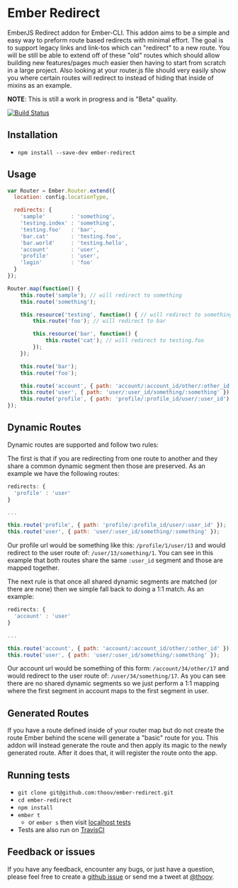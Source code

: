 # Ember Redirect

EmberJS Redirect addon for Ember-CLI. This addon aims to be a simple and easy way to preform route based redirects with minimal effort. The goal is to support legacy links and link-tos which can "redirect" to a new route. You will be still be able to extend off of these "old" routes which should allow building new features/pages much easier then having to start from scratch in a large project. Also looking at your router.js file should very easily show you where certain routes will redirect to instead of hiding that inside of mixins as an example.

**NOTE**: This is still a work in progress and is "Beta" quality.

[![Build Status](https://travis-ci.org/thoov/ember-redirect.svg?branch=master)](https://travis-ci.org/thoov/ember-redirect)

## Installation ##

* `npm install --save-dev ember-redirect`

## Usage ##

```js
var Router = Ember.Router.extend({
  location: config.locationType,

  redirects: {
    'sample'        : 'something',
    'testing.index' : 'something',
    'testing.foo'   : 'bar',
    'bar.cat'       : 'testing.foo',
    'bar.world'     : 'testing.hello',
    'account'       : 'user',
    'profile'       : 'user',
    'login'         : 'foo'
  }
});

Router.map(function() {
    this.route('sample'); // will redirect to something
    this.route('something');

    this.resource('testing', function() { // will redirect to something
        this.route('foo'); // will redirect to bar

        this.resource('bar', function() {
            this.route('cat'); // will redirect to testing.foo
        });
    });

    this.route('bar');
    this.route('foo');

    this.route('account', { path: 'account/:account_id/other/:other_id'); // will redirect to user
    this.route('user', { path: 'user/:user_id/something/:something' });
    this.route('profile', { path: 'profile/:profile_id/user/:user_id'); // will redirect to user
});
```

## Dynamic Routes ##

Dynamic routes are supported and follow two rules:

The first is that if you are redirecting from one route to another and they share a common
dynamic segment then those are preserved. As an example we have the following routes:

```js
redirects: {
  'profile' : 'user'
}

...

this.route('profile', { path: 'profile/:profile_id/user/:user_id' });
this.route('user', { path: 'user/:user_id/something/:something' });
```

Our profile url would be something like this: `/profile/1/user/13` and would redirect to
the user route of: `/user/13/something/1`. You can see in this example that both routes
share the same `:user_id` segment and those are mapped together.

The next rule is that once all shared dynamic segments are matched (or there are none) then
we simple fall back to doing a 1:1 match. As an example:

```js
redirects: {
  'account' : 'user'
}

...

this.route('account', { path: 'account/:account_id/other/:other_id' });
this.route('user', { path: 'user/:user_id/something/:something' });
```

Our account url would be something of this form: `/account/34/other/17` and would
redirect to the user route of: `/user/34/something/17`. As you can see there are no
shared dynamic segments so we just perform a 1:1 mapping where the first segment in account
maps to the first segment in user.

## Generated Routes ##

If you have a route defined inside of your router map but do not create the route Ember behind the scene will generate a "basic" route
for you. This addon will instead generate the route and then apply its magic to the newly generated route. After it does
that, it will register the route onto the app.

## Running tests ##

* `git clone git@github.com:thoov/ember-redirect.git`
* `cd ember-redirect`
* `npm install`
* `ember t`
  * or `ember s` then visit [localhost tests](http://localhost:4200/tests)
* Tests are also run on [TravisCI](https://travis-ci.org/thoov/ember-redirect)

## Feedback or issues ##

If you have any feedback, encounter any bugs, or just have a question, please feel free to create a [github issue](https://github.com/thoov/ember-redirect/issues/new) or send me a tweet at [@thoov](https://twitter.com/thoov).
